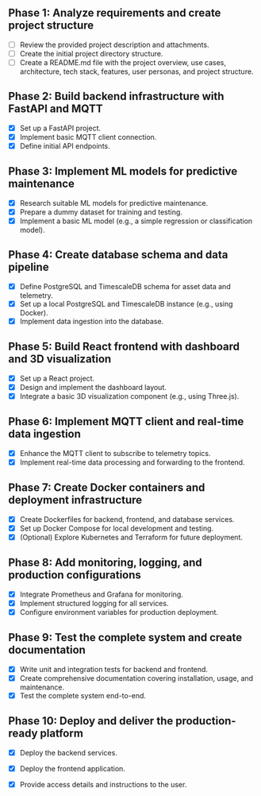 ## Phase 1: Analyze requirements and create project structure
- [ ] Review the provided project description and attachments.
- [ ] Create the initial project directory structure.
- [ ] Create a README.md file with the project overview, use cases, architecture, tech stack, features, user personas, and project structure.

## Phase 2: Build backend infrastructure with FastAPI and MQTT
- [x] Set up a FastAPI project.
- [x] Implement basic MQTT client connection.
- [x] Define initial API endpoints.

## Phase 3: Implement ML models for predictive maintenance
- [x] Research suitable ML models for predictive maintenance.
- [x] Prepare a dummy dataset for training and testing.
- [x] Implement a basic ML model (e.g., a simple regression or classification model).

## Phase 4: Create database schema and data pipeline
- [x] Define PostgreSQL and TimescaleDB schema for asset data and telemetry.
- [x] Set up a local PostgreSQL and TimescaleDB instance (e.g., using Docker).
- [x] Implement data ingestion into the database.

## Phase 5: Build React frontend with dashboard and 3D visualization
- [x] Set up a React project.
- [x] Design and implement the dashboard layout.
- [x] Integrate a basic 3D visualization component (e.g., using Three.js).

## Phase 6: Implement MQTT client and real-time data ingestion
- [x] Enhance the MQTT client to subscribe to telemetry topics.
- [x] Implement real-time data processing and forwarding to the frontend.

## Phase 7: Create Docker containers and deployment infrastructure
- [x] Create Dockerfiles for backend, frontend, and database services.
- [x] Set up Docker Compose for local development and testing.
- [x] (Optional) Explore Kubernetes and Terraform for future deployment.

## Phase 8: Add monitoring, logging, and production configurations
- [x] Integrate Prometheus and Grafana for monitoring.
- [x] Implement structured logging for all services.
- [x] Configure environment variables for production deployment.

## Phase 9: Test the complete system and create documentation
- [x] Write unit and integration tests for backend and frontend.
- [x] Create comprehensive documentation covering installation, usage, and maintenance.
- [x] Test the complete system end-to-end.

## Phase 10: Deploy and deliver the production-ready platform
- [x] Deploy the backend services.
- [x] Deploy the frontend application.
- [x] Provide access details and instructions to the user.

